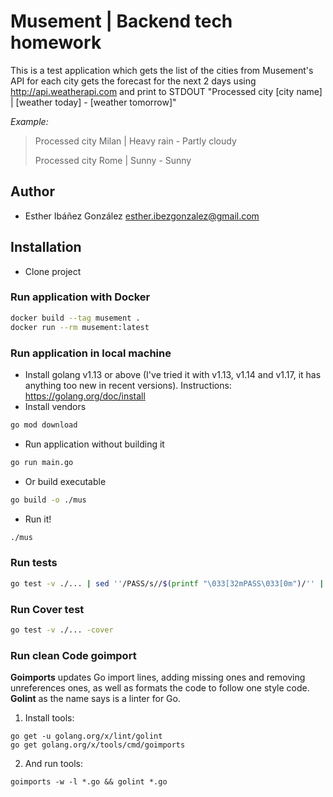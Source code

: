 # Musement | Backend tech homework

This is a test application which gets the list of the cities from Musement's API for each city gets the forecast for 
the next 2 days using http://api.weatherapi.com and print to STDOUT 
"Processed city [city name] | [weather today] - [weather tomorrow]"

*Example:*
> Processed city Milan | Heavy rain - Partly cloudy
>
> Processed city Rome | Sunny - Sunny

## Author

- Esther Ibáñez González <esther.ibezgonzalez@gmail.com> 

## Installation

* Clone project

### Run application with Docker

```bash
docker build --tag musement .
docker run --rm musement:latest
```

###  Run application in local machine

* Install golang v1.13 or above (I've tried it with v1.13, v1.14 and v1.17, it has anything too new in recent versions).
Instructions: https://golang.org/doc/install
* Install vendors
```bash
go mod download
```
* Run application without building it
```bash
go run main.go
```
* Or build executable
```bash
go build -o ./mus
``` 
* Run it!
```bash
./mus
``` 

### Run tests

```bash
go test -v ./... | sed ''/PASS/s//$(printf "\033[32mPASS\033[0m")/'' | sed ''/FAIL/s//$(printf "\033[31mFAIL\033[0m")/''
```

### Run Cover test

```bash
go test -v ./... -cover
```

### Run clean Code goimport

**Goimports** updates Go import lines, adding missing ones and removing unreferences ones, 
as well as formats the code to follow one style code.
**Golint** as the name says is a linter for Go.

1. Install tools:
```
go get -u golang.org/x/lint/golint
go get golang.org/x/tools/cmd/goimports
```
2. And run tools:
```
goimports -w -l *.go && golint *.go
```